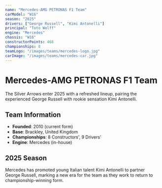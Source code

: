 ```yaml
---
name: "Mercedes-AMG PETRONAS F1 Team"
carModel: "W16"
season: "2025"
drivers: ["George Russell", "Kimi Antonelli"]
principal: "Toto Wolff"
engine: "Mercedes"
chassis: "W16"
constructorPoints: 468
championships: 8
teamLogo: "/images/teams/mercedes-logo.jpg"
carImage: "/images/teams/mercedes-car.jpg"
---
```


# Mercedes-AMG PETRONAS F1 Team

The Silver Arrows enter 2025 with a refreshed lineup, pairing the experienced George Russell with rookie sensation Kimi Antonelli.

## Team Information
- **Founded**: 2010 (current form)
- **Base**: Brackley, United Kingdom
- **Championships**: 8 Constructors', 9 Drivers'
- **Engine**: Mercedes (in-house)

## 2025 Season
Mercedes has promoted young Italian talent Kimi Antonelli to partner George Russell, marking a new era for the team as they work to return to championship-winning form.
